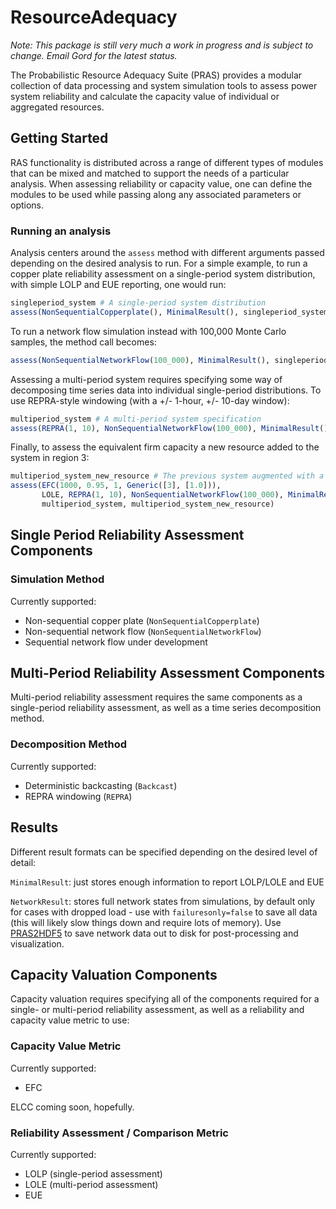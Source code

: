 # ResourceAdequacy

_Note: This package is still very much a work in progress and is subject to change. Email Gord for the latest status._

The Probabilistic Resource Adequacy Suite (PRAS) provides a modular collection
of data processing and system simulation tools to assess power system reliability
and calculate the capacity value of individual or aggregated resources.

## Getting Started

RAS functionality is distributed across a range of different types of modules that can
be mixed and matched to support the needs of a particular analysis.
When assessing reliability or capacity value, one can define the modules to be used
while passing along any associated parameters or options.

### Running an analysis
Analysis centers around the `assess` method with different arguments passed
depending on the desired analysis to run.
For a simple example, to run a copper plate reliability assessment on a single-period
system distribution, with simple LOLP and EUE reporting, one would run:

```julia
singleperiod_system # A single-period system distribution
assess(NonSequentialCopperplate(), MinimalResult(), singleperiod_system)
```

To run a network flow simulation instead with 100,000 Monte Carlo samples,
the method call becomes:

```julia
assess(NonSequentialNetworkFlow(100_000), MinimalResult(), singleperiod_system)
```

Assessing a multi-period system requires specifying some way of decomposing
time series data into individual single-period distributions.
To use REPRA-style windowing (with a +/- 1-hour, +/- 10-day window):

```julia
multiperiod_system # A multi-period system specification
assess(REPRA(1, 10), NonSequentialNetworkFlow(100_000), MinimalResult(), multiperiod_system)
```

Finally, to assess the equivalent firm capacity a new resource added
to the system in region 3:

```julia
multiperiod_system_new_resource # The previous system augmented with a new resource
assess(EFC(1000, 0.95, 1, Generic([3], [1.0])),
       LOLE, REPRA(1, 10), NonSequentialNetworkFlow(100_000), MinimalResult(),
	   multiperiod_system, multiperiod_system_new_resource)
```


## Single Period Reliability Assessment Components

### Simulation Method

Currently supported:
 - Non-sequential copper plate (`NonSequentialCopperplate`)
 - Non-sequential network flow (`NonSequentialNetworkFlow`)
 - Sequential network flow under development

## Multi-Period Reliability Assessment Components

Multi-period reliability assessment requires the same components as a single-period reliability assessment, as well as a time series decomposition method.

### Decomposition Method

Currently supported:
 - Deterministic backcasting (`Backcast`)
 - REPRA windowing (`REPRA`)

## Results

Different result formats can be specified depending on the desired level of detail:

`MinimalResult`: just stores enough information to report LOLP/LOLE and EUE

`NetworkResult`: stores full network states from simulations, by default only
for cases with dropped load - use with `failuresonly=false` to save all data
(this will likely slow things down and require lots of memory).
Use [PRAS2HDF5](https://github.nrel.gov/PRAS/PRAS2HDF5.jl) to save network data
out to disk for post-processing and visualization.

## Capacity Valuation Components

Capacity valuation requires specifying all of the components required for a single- or multi-period reliability assessment, as well as a reliability and capacity value metric to use:

### Capacity Value Metric

Currently supported:
 - EFC

ELCC coming soon, hopefully.

### Reliability Assessment / Comparison Metric

Currently supported:
 - LOLP (single-period assessment)
 - LOLE (multi-period assessment)
 - EUE

